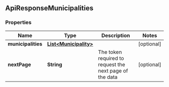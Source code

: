 
## ApiResponseMunicipalities

### Properties
Name | Type | Description | Notes
------------ | ------------- | ------------- | -------------
**municipalities** | [**List&lt;Municipality&gt;**](Municipality.md) |  |  [optional]
**nextPage** | **String** | The token required to request the next page of the data |  [optional]



